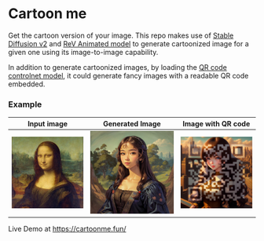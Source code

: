 # Cartoon me 
Get the cartoon version of your image. This repo makes use of [Stable Diffusion v2](https://github.com/Stability-AI/stablediffusion) and [ReV Animated model](https://civitai.com/models/7371/rev-animated) to generate cartoonized image for a given one using its image-to-image capability.

In addition to generate cartoonized images, by loading the [QR code controlnet model](https://civitai.com/models/90472?modelVersionId=96366), it could generate fancy images with a readable QR code embedded. 

### Example

Input image  |           Generated Image            | Image with QR code 
:-------------------------:|:------------------------------------:|:--------------:
<img src="test.png" width="512"/>  | <img src="example.png" width="512"/> | <img src="qr_example.png" width="512"/>



Live Demo at https://cartoonme.fun/